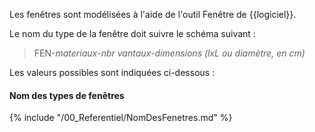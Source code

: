 Les fenêtres sont modélisées à l'aide de l'outil Fenêtre de {{logiciel}}.

Le nom du type de la fenêtre doit suivre le schéma suivant :

> FEN-_materiaux_-_nbr vantaux_-_dimensions (lxL ou diamètre, en cm)_

Les valeurs possibles sont indiquées ci-dessous :

#### Nom des types de fenêtres

{% include "/00_Referentiel/NomDesFenetres.md" %}